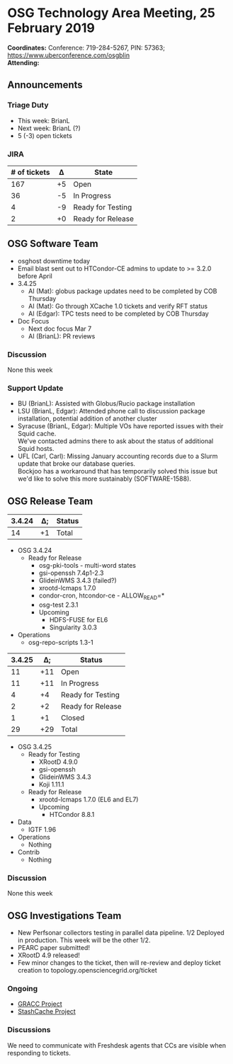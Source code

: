 # OSG Technology Area Meeting, 25 February 2019

**Coordinates:** Conference: 719-284-5267, PIN: 57363; <https://www.uberconference.com/osgblin>  
**Attending:**   


## Announcements


### Triage Duty

-   This week: BrianL
-   Next week: BrianL (?)
-   5 (-3) open tickets


### JIRA

| # of tickets | &Delta; | State             |
|------------ |------- |----------------- |
| 167          | +5      | Open              |
| 36           | -5      | In Progress       |
| 4            | -9      | Ready for Testing |
| 2            | +0      | Ready for Release |


## OSG Software Team

-   osghost downtime today
-   Email blast sent out to HTCondor-CE admins to update to >= 3.2.0 before April
-   3.4.25  
    -   AI (Mat): globus package updates need to be completed by COB Thursday
    -   AI (Mat): Go through XCache 1.0 tickets and verify RFT status
    -   AI (Edgar): TPC tests need to be completed by COB Thursday
-   Doc Focus  
    -   Next doc focus Mar 7
    -   AI (BrianL): PR reviews


### Discussion

None this week  


### Support Update

-   BU (BrianL): Assisted with Globus/Rucio package installation
-   LSU (BrianL, Edgar): Attended phone call to discussion package installation, potential addition of another cluster
-   Syracuse (BrianL, Edgar): Multiple VOs have reported issues with their Squid cache.  
    We've contacted admins there to ask about the status of additional Squid hosts.
-   UFL (Carl, Carl): Missing January accounting records due to a Slurm update that broke our database queries.  
    Bockjoo has a workaround that has temporarily solved this issue but we'd like to solve this more sustainably (SOFTWARE-1588).


## OSG Release Team

| 3.4.24 | &Delta;; | Status            |
|------ |-------- |----------------- |
| 14     | +1       | Total             |

-   OSG 3.4.24  
    -   Ready for Release
        -   osg-pki-tools - multi-word states
        -   gsi-openssh 7.4p1-2.3
        -   GlideinWMS 3.4.3 (failed?)
        -   xrootd-lcmaps 1.7.0
        -   condor-cron, htcondor-ce - ALLOW<sub>READ</sub>=\*
        -   osg-test 2.3.1
        -   Upcoming  
            -   HDFS-FUSE for EL6
            -   Singularity 3.0.3
-   Operations  
    -   osg-repo-scripts 1.3-1

| 3.4.25 | &Delta;; | Status            |
|------ |-------- |----------------- |
| 11     | +11      | Open              |
| 11     | +11      | In Progress       |
| 4      | +4       | Ready for Testing |
| 2      | +2       | Ready for Release |
| 1      | +1       | Closed            |
| 29     | +29      | Total             |

-   OSG 3.4.25
    -   Ready for Testing
        -   XRootD 4.9.0
        -   gsi-openssh
        -   GlideinWMS 3.4.3
        -   Koji 1.11.1
    -   Ready for Release
        -   xrootd-lcmaps 1.7.0 (EL6 and EL7)
        -   Upcoming
            -   HTCondor 8.8.1
-   Data
    -   IGTF 1.96
-   Operations
    -   Nothing
-   Contrib  
    -   Nothing



### Discussion

None this week  


## OSG Investigations Team

-   New Perfsonar collectors testing in parallel data pipeline.  1/2 Deployed in production.  This week will be the other 1/2.
-   PEARC paper submitted!
-   XRootD 4.9 released!
-   Few minor changes to the ticket, then will re-review and deploy ticket creation to topology.opensciencegrid.org/ticket


### Ongoing

-   [GRACC Project](https://opensciencegrid.atlassian.net/projects/GRACC)
-   [StashCache Project](http://opensciencegrid.org/docs/data/stashcache/overview/)


### Discussions

We need to communicate with Freshdesk agents that CCs are visible when responding to tickets.
